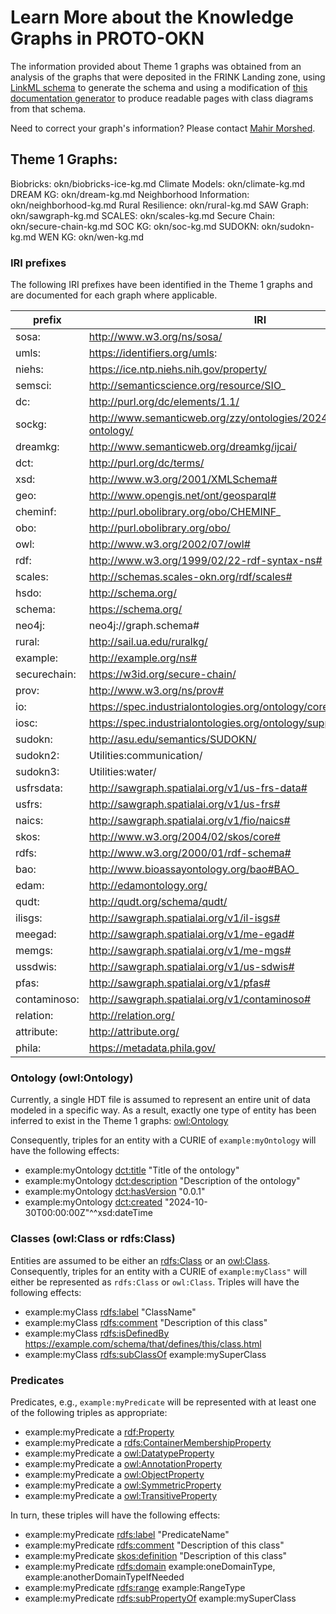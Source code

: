 # Learn More about the Knowledge Graphs in PROTO-OKN

The information provided about Theme 1 graphs was obtained from an analysis of the graphs that were deposited in the FRINK Landing zone, using [LinkML schema](https://linkml.io/linkml/schemas/index.html) to generate the schema and using a modification of [this documentation generator](https://linkml.io/linkml/generators/markdown.html) to produce readable pages with class diagrams from that schema.

Need to correct your graph's information? Please contact [Mahir Morshed](mailto:mmorshed@scripps.edu).

## Theme 1 Graphs:
Biobricks: okn/biobricks-ice-kg.md
Climate Models: okn/climate-kg.md
DREAM KG: okn/dream-kg.md
Neighborhood Information: okn/neighborhood-kg.md
Rural Resilience: okn/rural-kg.md
SAW Graph: okn/sawgraph-kg.md
SCALES: okn/scales-kg.md
Secure Chain: okn/secure-chain-kg.md
SOC KG: okn/soc-kg.md
SUDOKN: okn/sudokn-kg.md
WEN KG: okn/wen-kg.md

### IRI prefixes
The following IRI prefixes have been identified in the Theme 1 graphs and are documented for each graph where applicable.

| prefix | IRI | 
| --- | --- | 
| sosa: | http://www.w3.org/ns/sosa/ |  
| umls: | https://identifiers.org/umls: |  
| niehs: | https://ice.ntp.niehs.nih.gov/property/ |  
| semsci: | http://semanticscience.org/resource/SIO_ |  
| dc: | http://purl.org/dc/elements/1.1/ |  
| sockg: | http://www.semanticweb.org/zzy/ontologies/2024/0/soil-carbon-ontology/ | 
| dreamkg: | http://www.semanticweb.org/dreamkg/ijcai/ | 
| dct: | http://purl.org/dc/terms/ |  
| xsd: | http://www.w3.org/2001/XMLSchema# |  
| geo: | http://www.opengis.net/ont/geosparql# |  
| cheminf: | http://purl.obolibrary.org/obo/CHEMINF_ |  
| obo: | http://purl.obolibrary.org/obo/ |  
| owl: | http://www.w3.org/2002/07/owl# |  
| rdf: | http://www.w3.org/1999/02/22-rdf-syntax-ns# |  
| scales: | http://schemas.scales-okn.org/rdf/scales# | 
| hsdo: | http://schema.org/ | 
| schema: | https://schema.org/ |  
| neo4j: | neo4j://graph.schema# |
| rural: | http://sail.ua.edu/ruralkg/ | 
| example: | http://example.org/ns# | 
| securechain: | https://w3id.org/secure-chain/ | 
| prov: | http://www.w3.org/ns/prov# | 
| io: | https://spec.industrialontologies.org/ontology/core/Core/ |  
| iosc: | https://spec.industrialontologies.org/ontology/supplychain/SupplyChain/ |  
| sudokn: | http://asu.edu/semantics/SUDOKN/ | 
| sudokn2: | Utilities:communication/ | 
| sudokn3: | Utilities:water/ | 
| usfrsdata: | http://sawgraph.spatialai.org/v1/us-frs-data# | 
| usfrs: | http://sawgraph.spatialai.org/v1/us-frs# | 
| naics: | http://sawgraph.spatialai.org/v1/fio/naics# | 
| skos: | http://www.w3.org/2004/02/skos/core# |  
| rdfs: | http://www.w3.org/2000/01/rdf-schema# |  
| bao: | http://www.bioassayontology.org/bao#BAO_ |  
| edam: | http://edamontology.org/ | 
| qudt: | http://qudt.org/schema/qudt/ |  
| ilisgs: | http://sawgraph.spatialai.org/v1/il-isgs# | 
| meegad: | http://sawgraph.spatialai.org/v1/me-egad# | 
| memgs: | http://sawgraph.spatialai.org/v1/me-mgs# | 
| ussdwis: | http://sawgraph.spatialai.org/v1/us-sdwis# | 
| pfas: | http://sawgraph.spatialai.org/v1/pfas# | 
| contaminoso: | http://sawgraph.spatialai.org/v1/contaminoso# |  
| relation: | http://relation.org/ | 
| attribute: | http://attribute.org/ | 
| phila: | https://metadata.phila.gov/ |  


### Ontology (owl:Ontology)

Currently, a single HDT file is assumed to represent an entire unit of data modeled in a specific way. As a result, exactly one type of entity has been inferred to exist in the Theme 1 graphs: [owl:Ontology]( http://www.w3.org/2002/07/owl#Ontology) 

Consequently, triples for an entity with a CURIE of `example:myOntology` will have the following effects:

- example:myOntology [dct:title](http://purl.org/dc/terms/title) "Title of the ontology"
- example:myOntology [dct:description](http://purl.org/dc/terms/description) "Description of the ontology"
- example:myOntology [dct:hasVersion](http://purl.org/dc/terms/title) "0.0.1"
- example:myOntology [dct:created](http://purl.org/dc/terms/created) "2024-10-30T00:00:00Z"^^xsd:dateTime

### Classes (owl:Class or rdfs:Class)

Entities are assumed to be either an [rdfs:Class](http://www.w3.org/2000/01/rdf-schema#Class) or an [owl:Class](http://www.w3.org/2002/07/owl#Class). Consequently, triples for an entity with a CURIE of `example:myClass"` will either be represented as `rdfs:Class` or `owl:Class`. Triples will have the following effects:

- example:myClass [rdfs:label](http://www.w3.org/2000/01/rdf-schema#label) "ClassName"
- example:myClass [rdfs:comment](http://www.w3.org/2000/01/rdf-schema#comment) "Description of this class"
- example:myClass [rdfs:isDefinedBy](http://www.w3.org/2000/01/rdf-schema#isDefinedBy) <https://example.com/schema/that/defines/this/class.html>
- example:myClass [rdfs:subClassOf](http://www.w3.org/2000/01/rdf-schema#subClassOf) example:mySuperClass

### Predicates

Predicates, e.g., `example:myPredicate` will be represented with at least one of the following triples as appropriate:

- example:myPredicate a [rdf:Property](http://www.w3.org/1999/02/22-rdf-syntax-ns#Property)
- example:myPredicate a [rdfs:ContainerMembershipProperty](http://www.w3.org/2000/01/rdf-schema#ContainerMembershipProperty)
- example:myPredicate a [owl:DatatypeProperty](http://www.w3.org/2002/07/owl#DatatypeProperty)
- example:myPredicate a [owl:AnnotationProperty](http://www.w3.org/2002/07/owl#AnnotationProperty)
- example:myPredicate a [owl:ObjectProperty](http://www.w3.org/2002/07/owl#ObjectProperty)
- example:myPredicate a [owl:SymmetricProperty](http://www.w3.org/2002/07/owl#SymmetricProperty)
- example:myPredicate a [owl:TransitiveProperty](http://www.w3.org/2002/07/owl#TransitiveProperty)

In turn, these triples will have the following effects:

- example:myPredicate [rdfs:label](http://www.w3.org/2000/01/rdf-schema#label) "PredicateName"
- example:myPredicate [rdfs:comment](http://www.w3.org/2000/01/rdf-schema#comment) "Description of this class"
- example:myPredicate [skos:definition](http://www.w3.org/2004/02/skos/core#definition) "Description of this class"
- example:myPredicate [rdfs:domain](http://www.w3.org/2000/01/rdf-schema#domain) example:oneDomainType, example:anotherDomainTypeIfNeeded
- example:myPredicate [rdfs:range](http://www.w3.org/2000/01/rdf-schema#range) example:RangeType
- example:myPredicate [rdfs:subPropertyOf](http://www.w3.org/2000/01/rdf-schema#subPropertyOf) example:mySuperClass
